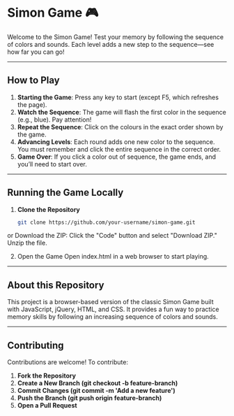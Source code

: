 # Simon Game 🎮

Welcome to the Simon Game! Test your memory by following the sequence of colors and sounds. Each level adds a new step to the sequence—see how far you can go!

---

## How to Play

1. **Starting the Game**: Press any key to start (except F5, which refreshes the page).
2. **Watch the Sequence**: The game will flash the first color in the sequence (e.g., blue). Pay attention!
3. **Repeat the Sequence**: Click on the colours in the exact order shown by the game.
4. **Advancing Levels**: Each round adds one new color to the sequence. You must remember and click the entire sequence in the correct order.
5. **Game Over**: If you click a color out of sequence, the game ends, and you’ll need to start over.

---

## Running the Game Locally

1. **Clone the Repository**  
   ```bash
   git clone https://github.com/your-username/simon-game.git

  or
  Download the ZIP: Click the "Code" button and select "Download ZIP." Unzip the file.

2. Open the Game
   Open index.html in a web browser to start playing.

---

## About this Repository
This project is a browser-based version of the classic Simon Game built with JavaScript, jQuery, HTML, and CSS. It provides a fun way to practice memory skills by following an increasing sequence of colors and sounds.

---

## Contributing
Contributions are welcome! To contribute:

1. **Fork the Repository**
2. **Create a New Branch (git checkout -b feature-branch)**
3. **Commit Changes (git commit -m 'Add a new feature')**
4. **Push the Branch (git push origin feature-branch)**
5. **Open a Pull Request**
